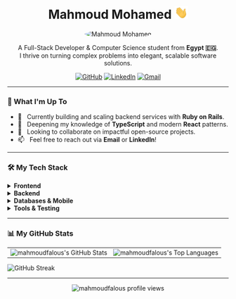 <div align="center">
  <h1 align="center">Mahmoud Mohamed <img src="https://raw.githubusercontent.com/KevinPatel04/KevinPatel04/master/Hi.gif" width="30px"></h1>
  
  <p>
    <img src="https://github.com/Mahmoud-Mohmed-1/Mahmoud-Mohmed-1/raw/f152c5a6ae71d7e68a9d3d7870bf35d873ee5b20/Black.jpg" width="200px" alt="Mahmoud Mohamed" style="border-radius:50%;">
  </p>

  <p>
    A Full-Stack Developer & Computer Science student from <b>Egypt 🇪🇬</b>.
    <br>
    I thrive on turning complex problems into elegant, scalable software solutions.
  </p>

  <p>
    <a href="https://github.com/mahmoudfalous"><img src="https://img.shields.io/badge/GitHub-100000?style=for-the-badge&logo=github&logoColor=white" alt="GitHub"></a>
    <a href="https://www.linkedin.com/in/mahmoud-mohamed-872897289"><img src="https://img.shields.io/badge/LinkedIn-0077B5?style=for-the-badge&logo=linkedin&logoColor=white" alt="LinkedIn"></a>
    <a href="mailto:mahmoudfalous@gmail.com"><img src="https://img.shields.io/badge/Gmail-D14836?style=for-the-badge&logo=gmail&logoColor=white" alt="Gmail"></a>
  </p>
</div>

---

### 🚀 What I'm Up To

- 🔭 &nbsp; Currently building and scaling backend services with **Ruby on Rails**.
- 🌱 &nbsp; Deepening my knowledge of **TypeScript** and modern **React** patterns.
- 👯 &nbsp; Looking to collaborate on impactful open-source projects.
- 📫 &nbsp; Feel free to reach out via **Email** or **LinkedIn**!

---

### 🛠️ My Tech Stack

<div align="left">
<details>
  <summary><b>Frontend</b></summary>
  <p>
    <img src="https://img.shields.io/badge/React-20232A?style=for-the-badge&logo=react&logoColor=61DAFB" alt="React"> 
    <img src="https://img.shields.io/badge/JavaScript-F7DF1E?style=for-the-badge&logo=javascript&logoColor=black" alt="JavaScript"> 
    <img src="https://img.shields.io/badge/TypeScript-007ACC?style=for-the-badge&logo=typescript&logoColor=white" alt="TypeScript">
    <img src="https://img.shields.io/badge/HTML5-E34F26?style=for-the-badge&logo=html5&logoColor=white" alt="HTML5"> 
    <img src="https://img.shields.io/badge/CSS3-1572B6?style=for-the-badge&logo=css3&logoColor=white" alt="CSS3">
    <img src="https://img.shields.io/badge/Sass-CC6699?style=for-the-badge&logo=sass&logoColor=white" alt="Sass">
  </p>
</details>

<details>
  <summary><b>Backend</b></summary>
  <p>
    <img src="https://img.shields.io/badge/Ruby_on_Rails-CC0000?style=for-the-badge&logo=ruby-on-rails&logoColor=white" alt="Ruby on Rails"> 
    <img src="https://img.shields.io/badge/Ruby-CC342D?style=for-the-badge&logo=ruby&logoColor=white" alt="Ruby"> 
    <img src="https://img.shields.io/badge/Sidekiq-A60000?style=for-the-badge&logo=sidekiq&logoColor=white" alt="Sidekiq">
  </p>
</details>

<details>
  <summary><b>Databases & Mobile</b></summary>
  <p>
    <img src="https://img.shields.io/badge/MySQL-4479A1?style=for-the-badge&logo=mysql&logoColor=white" alt="MySQL"> 
    <img src="https://img.shields.io/badge/Redis-DC382D?style=for-the-badge&logo=redis&logoColor=white" alt="Redis">
    <img src="https://img.shields.io/badge/Flutter-02569B?style=for-the-badge&logo=flutter&logoColor=white" alt="Flutter">
  </p>
</details>

<details>
  <summary><b>Tools & Testing</b></summary>
  <p>
    <img src="https://img.shields.io/badge/Git-F05032?style=for-the-badge&logo=git&logoColor=white" alt="Git">
    <img src="https://img.shields.io/badge/RSpec-6C6C6C?style=for-the-badge&logo=ruby&logoColor=A5F23C" alt="RSpec">
    <img src="https://img.shields.io/badge/Postman-FF6C37?style=for-the-badge&logo=postman&logoColor=white" alt="Postman">
    <img src="https://img.shields.io/badge/Figma-F24E1E?style=for-the-badge&logo=figma&logoColor=white" alt="Figma">
  </p>
</details>
</div>

---

### 📊 My GitHub Stats

<p align="center">
  <table>
    <tr>
      <td><img src="https://github-readme-stats.vercel.app/api?username=mahmoudfalous&count_private=true&show_icons=true&theme=chartreuse-dark&include_all_commits=true" alt="mahmoudfalous's GitHub Stats"></td>
      <td><img src="https://github-readme-stats.vercel.app/api/top-langs/?username=mahmoudfalous&layout=compact&theme=chartreuse-dark" alt="mahmoudfalous's Top Languages"></td>
    </tr>
  </table>
<img src="https://github-readme-streak-stats.herokuapp.com?user=mahmoudfalous&theme=dark&hide_border=true&exclude_days=Sun%2CSat" alt="GitHub Streak">
</p>

---

<p align="center">
  <img src="https://komarev.com/ghpvc/?username=mahmoudfalous&label=Profile%20Views&color=a4c639&style=flat-square" alt="mahmoudfalous profile views" />
</p>
